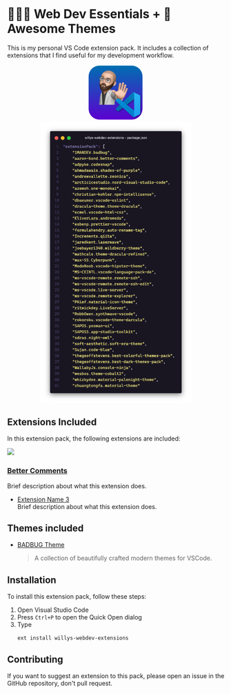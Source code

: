 # 👨🏻‍💻 Web Dev Essentials + 🎨 Awesome Themes

This is my personal VS Code extension pack. It includes a collection of extensions that I find useful for my development workflow.

<p align="center">
<img src="assets/logo.png"/><br>
<img src="assets/code.png" width="350px">
</p>

## Extensions Included

In this extension pack, the following extensions are included:

![](https://aaron-bond.gallerycdn.vsassets.io/extensions/aaron-bond/better-comments/3.0.2/1659144495902/Microsoft.VisualStudio.Services.Icons.Default)

### [Better Comments](https://marketplace.visualstudio.com/items?itemName=aaron-bond.better-comments)<br>

Brief description about what this extension does.

- [Extension Name 3](https://marketplace.visualstudio.com/items?itemName=author.extension3)<br>
  Brief description about what this extension does.

## Themes included

- [BADBUG Theme](https://marketplace.visualstudio.com/items?itemName=1mandev.badbug&utm_source=VSCode.pro&utm_campaign=AhmadAwais)<br>
  > A collection of beautifully crafted modern themes for VSCode.

## Installation

To install this extension pack, follow these steps:

1. Open Visual Studio Code
2. Press `Ctrl+P` to open the Quick Open dialog
3. Type <br>
   ```
   ext install willys-webdev-extensions
   ```

## Contributing

If you want to suggest an extension to this pack, please open an issue in the GitHub repository, don't pull request.

